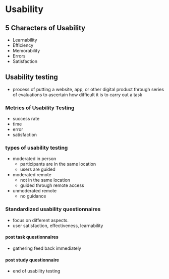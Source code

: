 # Usability
## 5 Characters of Usability
- Learnability
- Efficiency
- Memorability
- Errors
- Satisfaction
## Usability testing
- process of putting a website, app, or other digital product through series of evaluations to ascertain how difficult it is to carry out a task

### Metrics of Usability Testing
- success rate
- time
- error
- satisfaction
### types of usability testing
- moderated in person
	- participants are in the same location
	- users are guided
- moderated remote
	- not in the same location
	- guided through remote access
- unmoderated remote
	- no guidance

### Standardized usability questionnaires
- focus on different aspects.
- user satisfaction, effectiveness, learnability
#### post task questionnaires
- gathering feed back immediately
#### post study questionnaire
- end of usability testing

